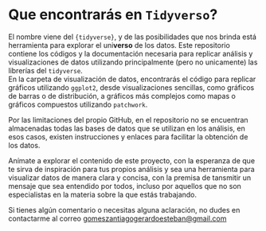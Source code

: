 # Que encontrarás en `Tidyverso`?

El nombre viene del `{tidyverse}`, y de las posibilidades que nos brinda está herramienta para explorar el uni**verso** de los datos. Este repositorio contiene los códigos y la documentación necesaria para replicar análisis y visualizaciones de datos utilizando principalmente (pero no unicamente) las librerías del `tidyverse`.  
En la carpeta de visualización de datos, encontrarás el código para replicar gráficos utilizando `ggplot2`, desde visualizaciones sencillas, como gráficos de barras o de distribución, a gráficos más complejos como mapas o gráficos compuestos utilizando `patchwork`.  

Por las limitaciones del propio GitHub, en el repositorio no se encuentran almacenadas todas las bases de datos que se utilizan en los análisis, en esos casos, existen instrucciones y enlaces para facilitar la obtención de los datos.  

Anímate a explorar el contenido de este proyecto, con la esperanza de que te sirva de inspiración para tus propios análisis y sea una herramienta para visualizar datos de manera clara y concisa, con la premisa de tansmitir un mensaje que sea entendido por todos, incluso por aquellos que no son especialistas en la materia sobre la que estás trabajando.  

Si tienes algún comentario o necesitas alguna aclaración, no dudes en contactarme al correo <gomeszantiagogerardoesteban@gmail.com>
